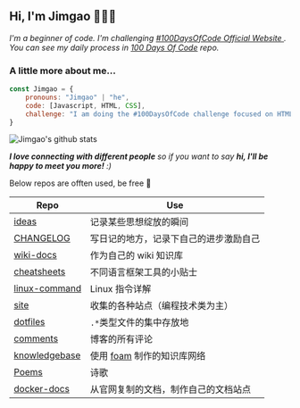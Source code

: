 <h2>Hi, I'm Jimgao 👋👨‍💻</h2>

<p><em>I'm a beginner of code. I'm challenging <a href="https://www.100daysofcode.com/">#100DaysOfCode Official Website </a>. You can see my daily process in <a href="https://github.com/Gaotianhe/100-days-of-code">100 Days Of Code</a> repo.</em></p>

### A little more about me...

```javascript
const Jimgao = {
    pronouns: "Jimgao" | "he",
    code: [Javascript, HTML, CSS],
    challenge: "I am doing the #100DaysOfCode challenge focused on HTML and CSS and JavaScirpt"
}
```

![Jimgao's github stats](https://github-readme-stats-yidajiabei.vercel.app/api?username=Gaotianhe&hide=["issues"]&show_icons=true)

<em><b>I love connecting with different people</b> so if you want to say <b>hi, I'll be happy to meet you more!</b> :)</em>

Below repos are offten used, be free 🤪

| Repo | Use |
| ----- | ----- |
| [ideas](https://github.com/Gaotianhe/ideas) | 记录某些思想绽放的瞬间 |
| [CHANGELOG](https://github.com/Gaotianhe/CHANGELOG) | 写日记的地方，记录下自己的进步激励自己 |
| [wiki-docs](https://github.com/Gaotianhe/wiki-docs) | 作为自己的 wiki 知识库 |
| [cheatsheets](https://github.com/Gaotianhe/cheatsheets) | 不同语言框架工具的小贴士 |
| [linux-command](https://github.com/Gaotianhe/linux-command) | Linux 指令详解 |
| [site](https://github.com/Gaotianhe/site) | 收集的各种站点（编程技术类为主） |
| [dotfiles](https://github.com/Gaotianhe/dotfiles) | `.*`类型文件的集中存放地 |
| [comments](https://github.com/Gaotianhe/comments) | 博客的所有评论 |
| [knowledgebase](https://github.com/Gaotianhe/knowledgebase) | 使用 [foam](https://github.com/foambubble/foam) 制作的知识库网络 |
| [Poems](https://github.com/Gaotianhe/Poems) | 诗歌 |
| [docker-docs](https://github.com/Gaotianhe/docker-docs) | 从官网复制的文档，制作自己的文档站点 |
